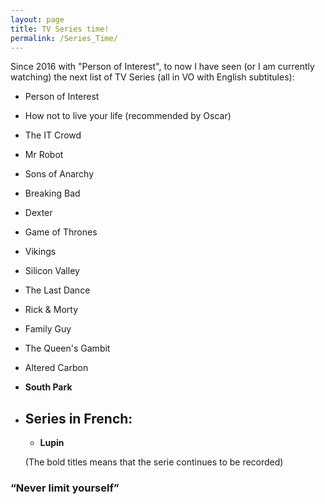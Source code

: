```yaml
---
layout: page
title: TV Series time!
permalink: /Series_Time/
---
```


Since 2016 with "Person of Interest", to now I have seen (or I am currently watching) the next list of TV Series (all in VO with English subtitules):

* Person of Interest
* How not to live your life (recommended by Oscar)
* The IT Crowd
* Mr Robot
* Sons of Anarchy
* Breaking Bad
* Dexter
* Game of Thrones
* Vikings
* Silicon Valley
* The Last Dance
* Rick & Morty
* Family Guy
* The Queen's Gambit
* Altered Carbon
* **South Park**
  

  

* ## Series in French:
  * **Lupin**

  

  

  
  
  (The bold titles means that the serie continues to be recorded)

### “Never limit yourself”
